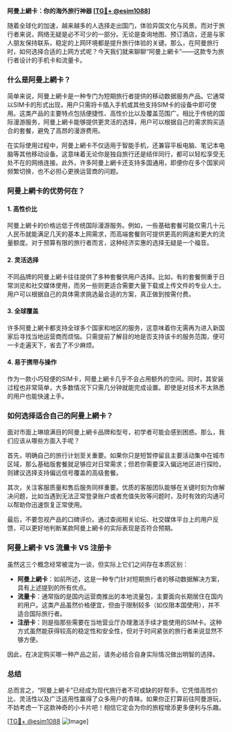 **阿曼上網卡：你的海外旅行神器 [[TG💪+ @esim1088](https://t.me/s/esim1088)]**

随着全球化的加速，越来越多的人选择走出国门，体验异国文化与风景。而对于旅行者来说，网络无疑是必不可少的一部分。无论是查询地图、预订酒店，还是与家人朋友保持联系，稳定的上网环境都是提升旅行体验的关键。那么，在阿曼旅行时，如何选择合适的上网方式呢？今天我们就来聊聊“阿曼上網卡”——这款专为旅行者设计的手机卡和流量卡。

### **什么是阿曼上網卡？**

简单来说，阿曼上網卡是一种专门为短期旅行者提供的移动数据服务产品。它通常以SIM卡的形式出现，用户只需将卡插入手机或其他支持SIM卡的设备中即可使用。这类产品的主要特点包括便捷性、高性价比以及覆盖范围广。相比于传统的国际漫游服务，阿曼上網卡能够提供更灵活的选择，用户可以根据自己的需求购买适合的套餐，避免了高昂的漫游费用。

在实际使用过程中，阿曼上網卡不仅适用于智能手机，还兼容平板电脑、笔记本电脑等其他移动设备。这意味着无论你是独自旅行还是结伴同行，都可以轻松享受无处不在的网络连接。此外，许多阿曼上網卡还支持多国通用，即便你在多个国家间频繁切换，也不必担心更换运营商的问题。

### **阿曼上網卡的优势何在？**

#### **1. 高性价比**
阿曼上網卡的价格远低于传统国际漫游服务。例如，一些基础套餐可能仅需几十元人民币就能满足几天的基本上网需求，而高端套餐则可提供更高的网速和更大的流量额度。对于预算有限的旅行者而言，这种经济实惠的选择无疑是一个福音。

#### **2. 灵活选择**
不同品牌的阿曼上網卡往往提供了多种套餐供用户选择。比如，有的套餐侧重于日常浏览和社交媒体使用，而另一些则更适合需要大量下载或上传文件的专业人士。用户可以根据自己的具体需求挑选最合适的方案，真正做到按需付费。

#### **3. 全球覆盖**
许多阿曼上網卡都支持全球多个国家和地区的服务，这意味着你无需再为进入新国家后寻找当地运营商而烦恼。只需提前了解目的地是否支持该卡的服务范围，便可一卡走遍天下，省去了不少麻烦。

#### **4. 易于携带与操作**
作为一款小巧轻便的SIM卡，阿曼上網卡几乎不会占用额外的空间。同时，其安装过程也非常简单，大多数情况下只需几分钟就能完成设置。即使是对技术不太熟悉的用户也能快速上手。

### **如何选择适合自己的阿曼上網卡？**

面对市面上琳琅满目的阿曼上網卡品牌和型号，初学者可能会感到困惑。那么，我们应该从哪些方面入手呢？

首先，明确自己的旅行计划至关重要。如果你只是短暂停留且主要活动集中在城市区域，那么基础版套餐就足够应对日常需求；但若你需要深入偏远地区进行探险，则建议选择支持偏远信号覆盖的高级套餐。

其次，关注客服质量和售后服务同样重要。优质的客服团队能够在关键时刻为你解决问题，比如当遇到无法正常登录账户或者充值失败等问题时，及时有效的沟通可以帮助你迅速恢复正常使用。

最后，不要忽视产品的口碑评价。通过查阅相关论坛、社交媒体平台上的用户反馈，可以更好地判断某款阿曼上網卡的实际表现是否符合预期。

### **阿曼上網卡 VS 流量卡 VS 注册卡**

虽然这三个概念经常被混为一谈，但实际上它们之间存在本质区别：

- **阿曼上網卡**：如前所述，这是一种专门针对短期旅行者的移动数据解决方案，具有上述提到的所有优点。
- **流量卡**：通常指的是国内运营商推出的本地流量包，主要面向长期居住在国内的用户。这类产品虽然价格便宜，但由于限制较多（如仅限本国使用），并不适合国际旅行者。
- **注册卡**：则是指那些需要在当地营业厅办理激活手续才能使用的SIM卡。这种方式虽然能获得较高的稳定性和安全性，但对于时间紧张的旅行者来说显然不够方便。

因此，在决定购买哪一种产品之前，请务必结合自身实际情况做出明智的选择。

### **总结**

总而言之，“阿曼上網卡”已经成为现代旅行者不可或缺的好帮手。它凭借高性价比、灵活性以及广泛适用性赢得了众多用户的青睐。如果你正打算前往阿曼游玩，不妨考虑一下这款神奇的小卡片吧！相信它定会为你的旅程增添更多便利与乐趣。

[[TG💪+ @esim1088](https://t.me/s/esim1088) ![Image](https://i.postimg.cc/4NQfJmqS/Snipaste-2025-05-13-00-14-12.png)]